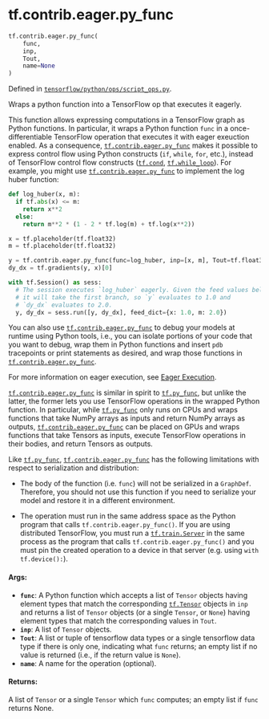 <div itemscope itemtype="http://developers.google.com/ReferenceObject">
<meta itemprop="name" content="tf.contrib.eager.py_func" />
</div>

# tf.contrib.eager.py_func

``` python
tf.contrib.eager.py_func(
    func,
    inp,
    Tout,
    name=None
)
```



Defined in [`tensorflow/python/ops/script_ops.py`](https://www.tensorflow.org/code/tensorflow/python/ops/script_ops.py).

Wraps a python function into a TensorFlow op that executes it eagerly.

This function allows expressing computations in a TensorFlow graph as
Python functions. In particular, it wraps a Python function `func`
in a once-differentiable TensorFlow operation that executes it with eager
exeuction enabled. As a consequence, <a href="../../../tf/contrib/eager/py_func.md"><code>tf.contrib.eager.py_func</code></a> makes it
possible to express control flow using Python constructs (`if`, `while`,
`for`, etc.), instead of TensorFlow control flow constructs (<a href="../../../tf/cond.md"><code>tf.cond</code></a>,
<a href="../../../tf/while_loop.md"><code>tf.while_loop</code></a>). For example, you might use <a href="../../../tf/contrib/eager/py_func.md"><code>tf.contrib.eager.py_func</code></a> to
implement the log huber function:

```python
def log_huber(x, m):
  if tf.abs(x) <= m:
    return x**2
  else:
    return m**2 * (1 - 2 * tf.log(m) + tf.log(x**2))

x = tf.placeholder(tf.float32)
m = tf.placeholder(tf.float32)

y = tf.contrib.eager.py_func(func=log_huber, inp=[x, m], Tout=tf.float32)
dy_dx = tf.gradients(y, x)[0]

with tf.Session() as sess:
  # The session executes `log_huber` eagerly. Given the feed values below,
  # it will take the first branch, so `y` evaluates to 1.0 and
  # `dy_dx` evaluates to 2.0.
  y, dy_dx = sess.run([y, dy_dx], feed_dict={x: 1.0, m: 2.0})
```

You can also use <a href="../../../tf/contrib/eager/py_func.md"><code>tf.contrib.eager.py_func</code></a> to debug your models at runtime
using Python tools, i.e., you can isolate portions of your code that
you want to debug, wrap them in Python functions and insert `pdb` tracepoints
or print statements as desired, and wrap those functions in
<a href="../../../tf/contrib/eager/py_func.md"><code>tf.contrib.eager.py_func</code></a>.

For more information on eager execution, see <a href="../../../../../guide/eager.md">Eager Execution</a>.

<a href="../../../tf/contrib/eager/py_func.md"><code>tf.contrib.eager.py_func</code></a> is similar in spirit to <a href="../../../tf/py_func.md"><code>tf.py_func</code></a>, but unlike
the latter, the former lets you use TensorFlow operations in the wrapped
Python function. In particular, while <a href="../../../tf/py_func.md"><code>tf.py_func</code></a> only runs on CPUs and
wraps functions that take NumPy arrays as inputs and return NumPy arrays as
outputs, <a href="../../../tf/contrib/eager/py_func.md"><code>tf.contrib.eager.py_func</code></a> can be placed on GPUs and wraps functions
that take Tensors as inputs, execute TensorFlow operations in their bodies,
and return Tensors as outputs.

Like <a href="../../../tf/py_func.md"><code>tf.py_func</code></a>, <a href="../../../tf/contrib/eager/py_func.md"><code>tf.contrib.eager.py_func</code></a> has the following limitations
with respect to serialization and distribution:

* The body of the function (i.e. `func`) will not be serialized in a
  `GraphDef`. Therefore, you should not use this function if you need to
  serialize your model and restore it in a different environment.

* The operation must run in the same address space as the Python program
  that calls `tf.contrib.eager.py_func()`. If you are using distributed
  TensorFlow, you must run a <a href="../../../tf/train/Server.md"><code>tf.train.Server</code></a> in the same process as the
  program that calls `tf.contrib.eager.py_func()` and you must pin the created
  operation to a device in that server (e.g. using `with tf.device():`).


#### Args:

* <b>`func`</b>: A Python function which accepts a list of `Tensor` objects
    having element types that match the corresponding <a href="../../../tf/Tensor.md"><code>tf.Tensor</code></a> objects
    in `inp` and returns a list of `Tensor` objects (or a single
    `Tensor`, or `None`) having element types that match the
    corresponding values in `Tout`.
* <b>`inp`</b>: A list of `Tensor` objects.
* <b>`Tout`</b>: A list or tuple of tensorflow data types or a single tensorflow data
    type if there is only one, indicating what `func` returns; an empty list
    if no value is returned (i.e., if the return value is `None`).
* <b>`name`</b>: A name for the operation (optional).


#### Returns:

A list of `Tensor` or a single `Tensor` which `func` computes; an empty list
if `func` returns None.